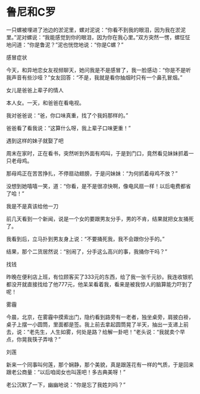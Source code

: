 # 鲁尼和C罗

一只螺被埋进了池边的淤泥里，螺对泥说：“你看不到我的眼泪，因为我在淤泥里。”泥对螺说：“我能感觉到你的眼泪，因为你在我心里。”双方突然一愣，螺怔怔地问道：“你是鲁泥？”泥也恍惚地说：“你是C螺？” 

感冒症状 

今天，和异地恋女友视频聊天，她问我是不是感冒了，我一脸感动：“你是不是听我声音有些沙哑？”女友回答：“不是，我就是看你抽烟时只有一个鼻孔冒烟。” 

女儿是爸爸上辈子的情人 

本人女。一天，和爸爸在看电视。 

我对爸爸说：“爸，你口味真重，找了个我妈那样的。” 

爸爸看了看我说：“这算什么呀，我上辈子口味更重！” 

遇到这样的妹子就娶了吧 

周末在家时，正在看书，突然听到外面有鸡叫，于是到门口，竟然看见妹妹抓着一只老母鸡。 

那母鸡正在苦苦挣扎，不停扇动翅膀，于是问妹妹：“为何抓着母鸡不放？” 

没想到她嘻嘻一笑，道：“你看，是不是很凉快啊，像电风扇一样！以后电费都省了哈！” 

我是不是真该给他一刀 

前几天看到一个新闻，说是一个女的要跟男友分手，男的不肯，结果就把女友捅死了。 

我看到后，立马扑到男友身上说：“不要捅死我，我不会跟你分手的。” 

结果，那个二货居然说：“别闹了，分手这么高兴的事，我捅你干吗？” 

找钱 

昨晚在便利店上班，有位顾客买了333元的东西，给了我一张千元钞。我连收银机都没开就直接找给了他777元，他呆呆看着我，看来是被我惊人的脑算能力吓到了呢！ 

雾霾 

今晨，北京，在雾霾中摸索出门，隐约看到路旁有一老者，独坐桌旁，肩披白褂，桌子上摆一小圆筒，里面都是签。我上前去拿起圆筒晃了半天，抽出一支递上前去，说：“老先生，人生如雾，何处是路？给解一卦吧！”老头说：“我就卖个早点，你晃我筷子弄啥？” 

刘莲 

新来一个同事叫何莲，那个娴静，那个美貌，真是跟莲花有一样的气质，于是回来跟老公商量：“以后咱闺女也叫莲吧！多古典美呀！” 

老公沉默了一下，幽幽地说：“你是忘了我姓刘吗？”
